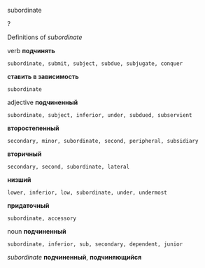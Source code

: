 subordinate

?


Definitions of _subordinate_

verb
**подчинять**

    subordinate, submit, subject, subdue, subjugate, conquer
**ставить в зависимость**

    subordinate

adjective
**подчиненный**

    subordinate, subject, inferior, under, subdued, subservient
**второстепенный**

    secondary, minor, subordinate, second, peripheral, subsidiary
**вторичный**

    secondary, second, subordinate, lateral
**низший**

    lower, inferior, low, subordinate, under, undermost
**придаточный**

    subordinate, accessory

noun
**подчиненный**

    subordinate, inferior, sub, secondary, dependent, junior

_subordinate_
**подчиненный**, **подчиняющийся**